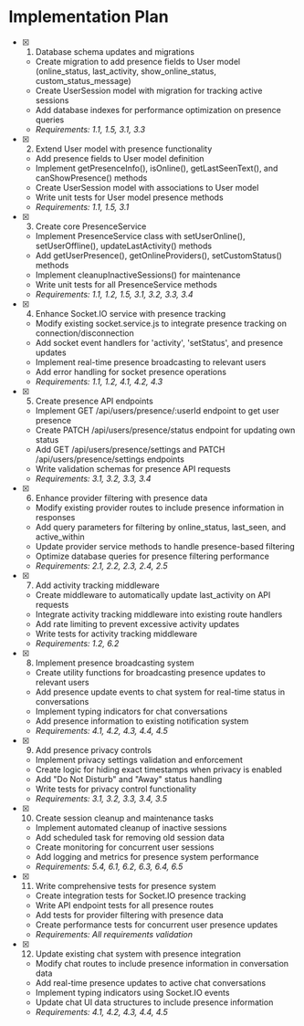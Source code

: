# Implementation Plan

- [x] 1. Database schema updates and migrations


  - Create migration to add presence fields to User model (online_status, last_activity, show_online_status, custom_status_message)
  - Create UserSession model with migration for tracking active sessions
  - Add database indexes for performance optimization on presence queries
  - _Requirements: 1.1, 1.5, 3.1, 3.3_

- [x] 2. Extend User model with presence functionality


  - Add presence fields to User model definition
  - Implement getPresenceInfo(), isOnline(), getLastSeenText(), and canShowPresence() methods
  - Create UserSession model with associations to User model
  - Write unit tests for User model presence methods
  - _Requirements: 1.1, 1.5, 3.1_

- [x] 3. Create core PresenceService



  - Implement PresenceService class with setUserOnline(), setUserOffline(), updateLastActivity() methods
  - Add getUserPresence(), getOnlineProviders(), setCustomStatus() methods
  - Implement cleanupInactiveSessions() for maintenance
  - Write unit tests for all PresenceService methods
  - _Requirements: 1.1, 1.2, 1.5, 3.1, 3.2, 3.3, 3.4_

- [x] 4. Enhance Socket.IO service with presence tracking



  - Modify existing socket.service.js to integrate presence tracking on connection/disconnection
  - Add socket event handlers for 'activity', 'setStatus', and presence updates
  - Implement real-time presence broadcasting to relevant users
  - Add error handling for socket presence operations
  - _Requirements: 1.1, 1.2, 4.1, 4.2, 4.3_

- [x] 5. Create presence API endpoints



  - Implement GET /api/users/presence/:userId endpoint to get user presence
  - Create PATCH /api/users/presence/status endpoint for updating own status
  - Add GET /api/users/presence/settings and PATCH /api/users/presence/settings endpoints
  - Write validation schemas for presence API requests
  - _Requirements: 3.1, 3.2, 3.3, 3.4_

- [x] 6. Enhance provider filtering with presence data



  - Modify existing provider routes to include presence information in responses
  - Add query parameters for filtering by online_status, last_seen, and active_within
  - Update provider service methods to handle presence-based filtering
  - Optimize database queries for presence filtering performance
  - _Requirements: 2.1, 2.2, 2.3, 2.4, 2.5_

- [x] 7. Add activity tracking middleware




  - Create middleware to automatically update last_activity on API requests
  - Integrate activity tracking middleware into existing route handlers
  - Add rate limiting to prevent excessive activity updates
  - Write tests for activity tracking middleware
  - _Requirements: 1.2, 6.2_

- [x] 8. Implement presence broadcasting system





  - Create utility functions for broadcasting presence updates to relevant users
  - Add presence update events to chat system for real-time status in conversations
  - Implement typing indicators for chat conversations
  - Add presence information to existing notification system
  - _Requirements: 4.1, 4.2, 4.3, 4.4, 4.5_

- [x] 9. Add presence privacy controls





  - Implement privacy settings validation and enforcement
  - Create logic for hiding exact timestamps when privacy is enabled
  - Add "Do Not Disturb" and "Away" status handling
  - Write tests for privacy control functionality
  - _Requirements: 3.1, 3.2, 3.3, 3.4, 3.5_

- [x] 10. Create session cleanup and maintenance tasks







  - Implement automated cleanup of inactive sessions
  - Add scheduled task for removing old session data
  - Create monitoring for concurrent user sessions
  - Add logging and metrics for presence system performance
  - _Requirements: 5.4, 6.1, 6.2, 6.3, 6.4, 6.5_

- [x] 11. Write comprehensive tests for presence system




  - Create integration tests for Socket.IO presence tracking
  - Write API endpoint tests for all presence routes
  - Add tests for provider filtering with presence data
  - Create performance tests for concurrent user presence updates
  - _Requirements: All requirements validation_

- [x] 12. Update existing chat system with presence integration









  - Modify chat routes to include presence information in conversation data
  - Add real-time presence updates to active chat conversations
  - Implement typing indicators using Socket.IO events
  - Update chat UI data structures to include presence information
  - _Requirements: 4.1, 4.2, 4.3, 4.4, 4.5_